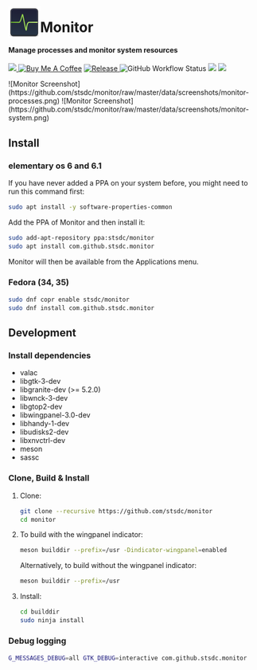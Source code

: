 <p align="center">
    <img align="left" width="64" height="64" src="data/icons/64/com.github.stsdc.monitor.svg">
    <h1 class="rich-diff-level-zero">Monitor</h1>
</p>

<h4 align="left">Manage processes and monitor system resources</h4>

<p align="left">
    <a href="https://paypal.me/stsdc/10">
        <img src="https://img.shields.io/badge/Donate-PayPal-green.svg">
    </a>
    <a href="https://ko-fi.com/stsdc" title="Donate to this project using Buy Me A Coffee"><img src="https://img.shields.io/badge/buy%20me%20a%20coffee-donate-yellow.svg" alt="Buy Me A Coffee" /></a>
    <a href="https://github.com/stsdc/monitor/releases">
        <img src="https://img.shields.io/github/release/stsdc/monitor.svg" alt="Release">
    </a>
    <img alt="GitHub Workflow Status" src="https://github.com/stsdc/monitor/actions/workflows/main.yml/badge.svg">
    <a href="https://copr.fedorainfracloud.org/coprs/stsdc/monitor/package/com.github.stsdc.monitor/"><img src="https://copr.fedorainfracloud.org/coprs/stsdc/monitor/package/com.github.stsdc.monitor/status_image/last_build.png" /></a>
    <a href="https://github.com/stsdc/monitor/blob/master/LICENSE">
        <img src="https://img.shields.io/github/license/stsdc/monitor.svg">
    </a>
</p>
![Monitor Screenshot](https://github.com/stsdc/monitor/raw/master/data/screenshots/monitor-processes.png)
![Monitor Screenshot](https://github.com/stsdc/monitor/raw/master/data/screenshots/monitor-system.png)

## Install

### elementary os 6 and 6.1

If you have never added a PPA on your system before, you might need to run this command first:

```bash
sudo apt install -y software-properties-common
```

Add the PPA of Monitor and then install it:

```bash
sudo add-apt-repository ppa:stsdc/monitor
sudo apt install com.github.stsdc.monitor
```

Monitor will then be available from the Applications menu.

### Fedora (34, 35)

```bash
sudo dnf copr enable stsdc/monitor 
sudo dnf install com.github.stsdc.monitor
```

## Development

### Install dependencies

* valac
* libgtk-3-dev
* libgranite-dev (>= 5.2.0)
* libwnck-3-dev
* libgtop2-dev
* libwingpanel-3.0-dev
* libhandy-1-dev
* libudisks2-dev
* libxnvctrl-dev
* meson
* sassc

### Clone, Build & Install

1. Clone:
   ```bash
   git clone --recursive https://github.com/stsdc/monitor
   cd monitor
   ```

2. To build with the wingpanel indicator:
   ```bash
   meson builddir --prefix=/usr -Dindicator-wingpanel=enabled
   ```
   Alternatively, to build without the wingpanel indicator:
   ```bash
   meson builddir --prefix=/usr
   ```

3. Install:
   ```bash
   cd builddir
   sudo ninja install
   ```

### Debug logging

```bash
G_MESSAGES_DEBUG=all GTK_DEBUG=interactive com.github.stsdc.monitor
```

